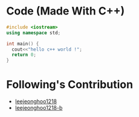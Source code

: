 # Code (Made With C++)

```c++
#include <iostream>
using namespace std;

int main() {
  cout<<"hello c++ world !";
  return 0;
}
```

# Following's Contribution
* [leejeonghoo1218](https:github.com/leejeonghoo1218, "프로필 보기")
* [leejeonghoo1218-b](https:github.com/leejeonghoo1218-b, "프로필 보기")
